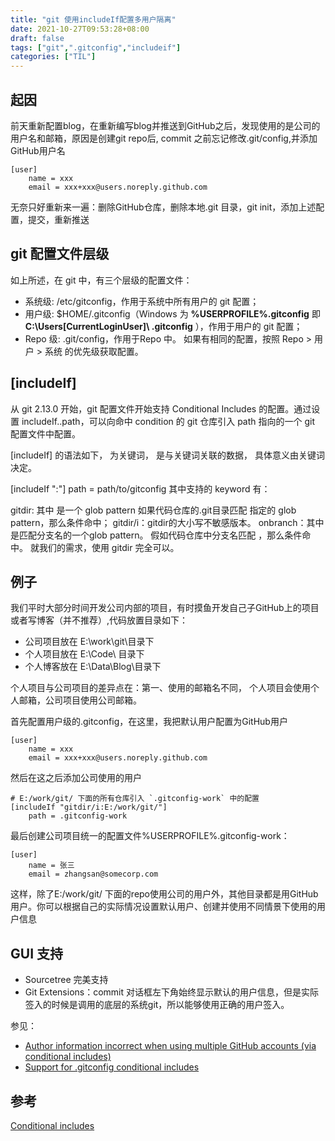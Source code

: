 ```yaml
---
title: "git 使用includeIf配置多用户隔离"
date: 2021-10-27T09:53:28+08:00
draft: false
tags: ["git",".gitconfig","includeif"]
categories: ["TIL"]
---
```

## 起因
前天重新配置blog，在重新编写blog并推送到GitHub之后，发现使用的是公司的用户名和邮箱，原因是创建git repo后, commit 之前忘记修改.git/config,并添加GitHub用户名
```
[user]
    name = xxx
    email = xxx+xxx@users.noreply.github.com
```
无奈只好重新来一遍：删除GitHub仓库，删除本地.git 目录，git init，添加上述配置，提交，重新推送
## git 配置文件层级
如上所述，在 git 中，有三个层级的配置文件：

* 系统级: /etc/gitconfig，作用于系统中所有用户的 git 配置；
* 用户级: $HOME/.gitconfig（Windows 为 **%USERPROFILE%.gitconfig** 即 **C:\Users\[CurrentLoginUser]\ .gitconfig** ），作用于用户的 git 配置；
* Repo 级: .git/config，作用于Repo 中。
如果有相同的配置，按照 Repo > 用户 > 系统 的优先级获取配置。
## [includeIf]
从 git 2.13.0 开始，git 配置文件开始支持 Conditional Includes 的配置。通过设置 includeIf.<condition>.path，可以向命中 condition 的 git 仓库引入 path 指向的一个 git 配置文件中配置。

[includeIf] 的语法如下，<keyword> 为关键词，<data> 是与关键词关联的数据， 具体意义由关键词决定。

[includeIf "<keyword>:<data>"]
    path = path/to/gitconfig
其中支持的 keyword 有：

gitdir: 其中 <data> 是一个 glob pattern 如果代码仓库的.git目录匹配 <data> 指定的 glob pattern，那么条件命中；
gitdir/i：gitdir的大小写不敏感版本。
onbranch：其中 <data> 是匹配分支名的一个glob pattern。 假如代码仓库中分支名匹配 <data>，那么条件命中。
就我们的需求，使用 gitdir 完全可以。

## 例子
我们平时大部分时间开发公司内部的项目，有时摸鱼开发自己子GitHub上的项目或者写博客（并不推荐）,代码放置目录如下：
* 公司项目放在 E:\work\git\目录下
* 个人项目放在 E:\Code\  目录下
* 个人博客放在 E:\Data\Blog\目录下

个人项目与公司项目的差异点在：第一、使用的邮箱名不同， 个人项目会使用个人邮箱，公司项目使用公司邮箱。

首先配置用户级的.gitconfig，在这里，我把默认用户配置为GitHub用户
```
[user]
    name = xxx
    email = xxx+xxx@users.noreply.github.com
```
然后在这之后添加公司使用的用户
```
# E:/work/git/ 下面的所有仓库引入 `.gitconfig-work` 中的配置
[includeIf "gitdir/i:E:/work/git/"]
    path = .gitconfig-work
```
最后创建公司项目统一的配置文件%USERPROFILE%.gitconfig-work：

```
[user]
    name = 张三
    email = zhangsan@somecorp.com
```
这样，除了E:/work/git/ 下面的repo使用公司的用户外，其他目录都是用GitHub用户。你可以根据自己的实际情况设置默认用户、创建并使用不同情景下使用的用户信息

## GUI 支持
* Sourcetree 完美支持
* Git Extensions：commit 对话框左下角始终显示默认的用户信息，但是实际签入的时候是调用的底层的系统git，所以能够使用正确的用户签入。

参见：
* [Author information incorrect when using multiple GitHub accounts (via conditional includes)](https://github.com/gitextensions/gitextensions/issues/8374)
* [Support for .gitconfig conditional includes](https://github.com/gitextensions/gitextensions/issues/5492)

## 参考
[Conditional includes](https://git-scm.com/docs/git-config#_conditional_includes)
